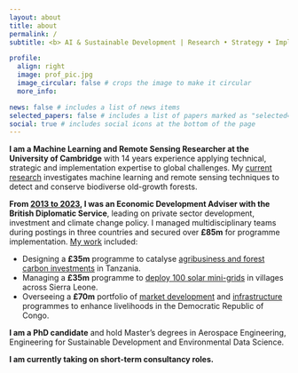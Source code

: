 ```yaml
---
layout: about
title: about
permalink: /
subtitle: <b> AI & Sustainable Development | Research • Strategy • Implementation </b>

profile:
  align: right
  image: prof_pic.jpg
  image_circular: false # crops the image to make it circular
  more_info:

news: false # includes a list of news items
selected_papers: false # includes a list of papers marked as "selected={true}"
social: true # includes social icons at the bottom of the page
---
```


<b>I am a Machine Learning and Remote Sensing Researcher at the University of Cambridge</b> with 14 years experience applying technical, strategic and implementation expertise to global challenges. My [current research](projects/8_project) investigates machine learning and remote sensing techniques to detect and conserve biodiverse old-growth forests.

<b>From [2013 to 2023](https://www.linkedin.com/in/tomratsakatika/), I was an Economic Development Adviser with the British Diplomatic Service</b>, leading on private sector development, investment and climate change policy. I managed multidisciplinary teams during postings in three countries and secured over <b>£85m</b> for programme implementation. [My work](projects) included:

- Designing a <b>£35m</b> programme to catalyse [agribusiness and forest carbon investments](https://devtracker.fcdo.gov.uk/programme/GB-GOV-1-300116/summary) in Tanzania.
- Managing a <b>£35m</b> programme to [deploy 100 solar mini-grids](https://devtracker.fcdo.gov.uk/programme/GB-GOV-1-300303/summary) in villages across Sierra Leone.
- Overseeing a <b>£70m</b> portfolio of [market development](https://www.elan-rdc.com/home) and [infrastructure](https://devtracker.fcdo.gov.uk/programme/GB-1-203164/summary) programmes to enhance livelihoods in the Democratic Republic of Congo.

<b>I am a PhD candidate</b> and hold Master’s degrees in Aerospace Engineering, Engineering for Sustainable Development and Environmental Data Science.

<b>I am currently taking on short-term consultancy roles.</b>
